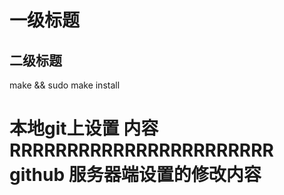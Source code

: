 # 一级标题

## 二级标题

make && sudo make install

本地git上设置 内容
RRRRRRRRRRRRRRRRRRRRRRR
github 服务器端设置的修改内容
=========================

